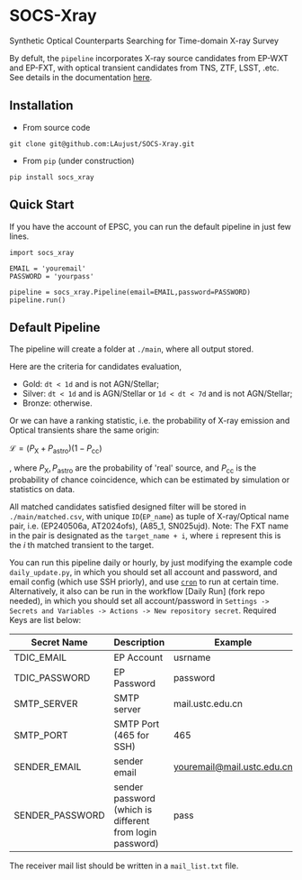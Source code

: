 # SOCS-Xray
Synthetic Optical Counterparts Searching for Time-domain X-ray Survey

By defult, the `pipeline` incorporates X-ray source candidates from EP-WXT and EP-FXT, with optical transient candidates from TNS, ZTF, LSST, .etc. See details in the documentation [here](https://socs-xray.readthedocs.io/en/latest/).

## Installation

- From source code

```
git clone git@github.com:LAujust/SOCS-Xray.git
```

- From `pip` (under construction)

```
pip install socs_xray
```

## Quick Start

If you have the account of EPSC, you can run the default pipeline in just few lines. 

```
import socs_xray

EMAIL = 'youremail'
PASSWORD = 'yourpass'

pipeline = socs_xray.Pipeline(email=EMAIL,password=PASSWORD)
pipeline.run()
```

## Default Pipeline

The pipeline will create a folder at `./main`, where all output stored. 

Here are the criteria for candidates evaluation,

- Gold: `dt < 1d` and is not AGN/Stellar;
- Silver: `dt < 1d` and is AGN/Stellar or `1d < dt < 7d` and is not AGN/Stellar;
- Bronze: otherwise.

Or we can have a ranking statistic, i.e. the probability of X-ray emission and Optical transients share the same origin:

$\mathcal{L} = (P_{\mathrm{X}} + P_{\mathrm{astro}})(1-P_{\mathrm{cc}})$

, where $P_{\mathrm{X}},P_{\mathrm{astro}}$ are the probability of 'real' source, and $P_{\mathrm{cc}}$ is the probability of chance coincidence, which can be estimated by simulation or statistics on data.


All matched candidates satisfied designed filter will be stored in `./main/matched.csv`, with unique `ID`(`EP_name`) as tuple of X-ray/Optical name pair, i.e. (EP240506a, AT2024ofs), (A85_1, SN025ujd). Note: The FXT name in the pair is designated as the `target_name + i`, where `i` represent this is the $i$ th matched transient to the target. 

You can run this pipeline daily or hourly, by just modifying the example code `daily_update.py`, in which you should set all account and password, and email config (which use SSH priorly), and use [`cron`](https://en.wikipedia.org/wiki/Cron) to run at certain time. Alternatively, it also can be run in the workflow [Daily Run] (fork repo needed), in which you should set all account/password in `Settings -> Secrets and Variables -> Actions -> New repository secret`. Required Keys are list below:

| Secret Name   | Description | Example |
|--------|-----|-------|
| TDIC_EMAIL  | EP Account  | usrname    |
| TDIC_PASSWORD    | EP Password  | password    |
| SMTP_SERVER| SMTP server  | mail.ustc.edu.cn    |
| SMTP_PORT  | SMTP Port (465 for SSH)  | 465    |
| SENDER_EMAIL  | sender email  | youremail@mail.ustc.edu.cn |
| SENDER_PASSWORD  | sender password (which is different from login password)  | pass |

The receiver mail list should be written in a `mail_list.txt` file. 